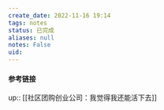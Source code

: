 ```yaml
---
create_date: 2022-11-16 19:14
tags: notes
status: 已完成 
aliases: null
notes: False
uid: 
---
```




#### 参考链接

up:: [[社区团购创业公司：我觉得我还能活下去]]